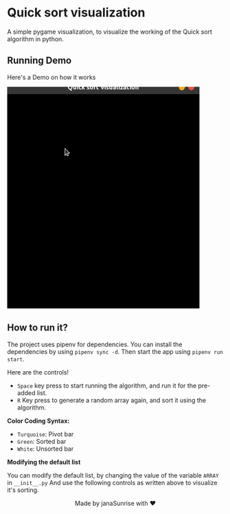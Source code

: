 # Quick sort visualization

A simple pygame visualization, to visualize the working of the Quick sort algorithm in 
python.

## Running Demo

Here's a Demo on how it works

![alt text](https://github.com/janaSunrise/quick-sort-visualization/blob/main/resources/quicksort.gif)

## How to run it?

The project uses pipenv for dependencies. You can install the dependencies by using `pipenv sync -d`. Then start the
app using `pipenv run start`.

Here are the controls!

- `Space` key press to start running the algorithm, and run it for the pre-added list.
- `R` Key press to generate a random array again, and sort it using the algorithm.

**Color Coding Syntax:**
        
- `Turquoise`: Pivot bar
- `Green`: Sorted bar
- `White`: Unsorted bar

**Modifying the default list**

You can modify the default list, by changing the value of the variable `ARRAY` in `__init__.py`
And use the following controls as written above to visualize it's sorting.

<div align="center">
Made by janaSunrise with ❤
</div>

